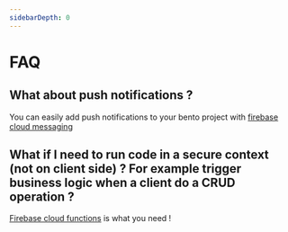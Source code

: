 ```yaml
---
sidebarDepth: 0
---
```


# FAQ

## What about push notifications ?

You can easily add push notifications to your bento project with [firebase cloud messaging](https://firebase.google.com/docs/cloud-messaging/)

## What if I need to run code in a secure context (not on client side) ? For example trigger business logic when a client do a CRUD operation ?

[Firebase cloud functions](https://firebase.google.com/docs/functions/) is what you need !
